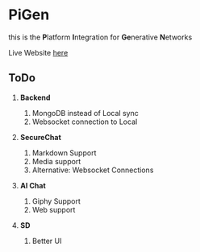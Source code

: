 # PiGen
this is the **P**latform **I**ntegration for **Ge**nerative **N**etworks

Live Website [here](https://superladens.onrender.com/)

## ToDo

1. **Backend**
    1. MongoDB instead of Local sync
    2. Websocket connection to Local

2. **SecureChat**
    1. Markdown Support
    2. Media support
    3. Alternative: Websocket Connections

3. **AI Chat**
    1. Giphy Support
    2. Web support

4. **SD**
    1. Better UI
